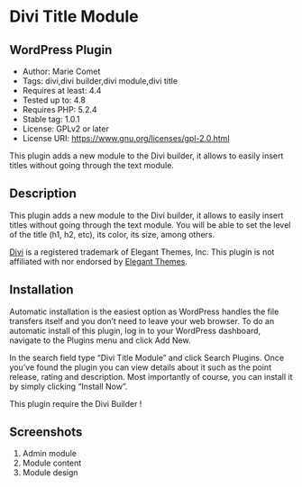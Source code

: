 Divi Title Module
========================
WordPress Plugin
---------------
* Author: Marie Comet
* Tags: divi,divi builder,divi module,divi title
* Requires at least: 4.4
* Tested up to: 4.8
* Requires PHP: 5.2.4
* Stable tag: 1.0.1
* License: GPLv2 or later
* License URI: https://www.gnu.org/licenses/gpl-2.0.html

This plugin adds a new module to the Divi builder, it allows to easily insert titles without going through the text module.

Description
---------------
This plugin adds a new module to the Divi builder, it allows to easily insert titles without going through the text module.
You will be able to set the level of the title (h1, h2, etc), its color, its size, among others.

<a href="https://www.elegantthemes.com/gallery/divi/" rel="nofollow">Divi</a> is a registered trademark of Elegant Themes, Inc. This plugin is not affiliated with nor endorsed by <a href="https://www.elegantthemes.com" rel="nofollow">Elegant Themes</a>.

Installation
---------------
Automatic installation is the easiest option as WordPress handles the file transfers itself and you don’t need to leave your web browser. To do an automatic install of this plugin, log in to your WordPress dashboard, navigate to the Plugins menu and click Add New.

In the search field type “Divi Title Module” and click Search Plugins. Once you’ve found the plugin you can view details about it such as the point release, rating and description. Most importantly of course, you can install it by simply clicking “Install Now”.

This plugin require the Divi Builder !

Screenshots
---------------
1. Admin module
2. Module content
3. Module design